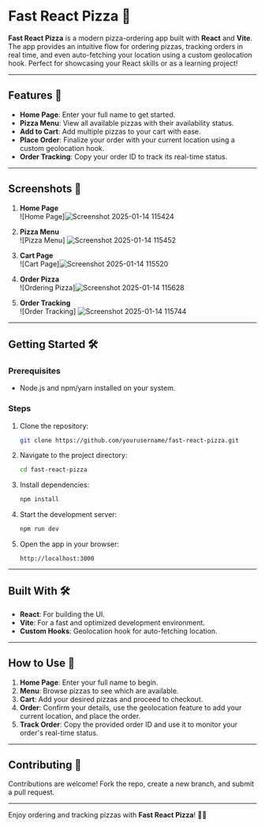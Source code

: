 # Fast React Pizza 🍕

**Fast React Pizza** is a modern pizza-ordering app built with **React** and **Vite**. The app provides an intuitive flow for ordering pizzas, tracking orders in real time, and even auto-fetching your location using a custom geolocation hook. Perfect for showcasing your React skills or as a learning project!

---

## Features 🚀

- **Home Page**: Enter your full name to get started.  
- **Pizza Menu**: View all available pizzas with their availability status.  
- **Add to Cart**: Add multiple pizzas to your cart with ease.  
- **Place Order**: Finalize your order with your current location using a custom geolocation hook.  
- **Order Tracking**: Copy your order ID to track its real-time status.  

---

## Screenshots 📸

1. **Home Page**  
   ![Home Page]![Screenshot 2025-01-14 115424](https://github.com/user-attachments/assets/a598ad56-f79b-41ed-9df3-d5632b6d800b)

2. **Pizza Menu**  
   ![Pizza Menu] ![Screenshot 2025-01-14 115452](https://github.com/user-attachments/assets/6f26a65e-75ce-4398-82ac-6bb5126e4d99)

3. **Cart Page**  
   ![Cart Page]![Screenshot 2025-01-14 115520](https://github.com/user-attachments/assets/7285890d-0118-4fe0-9001-7668b490370c)

4. **Order Pizza**  
   ![Ordering Pizza]![Screenshot 2025-01-14 115628](https://github.com/user-attachments/assets/ae230121-a1cb-463c-a2a9-4ff1259e8c50)

   
5. **Order Tracking**  
   ![Order Tracking] ![Screenshot 2025-01-14 115744](https://github.com/user-attachments/assets/958c8571-35f3-4089-9d6d-197a5c9d3c10)

---

## Getting Started 🛠

### Prerequisites
- Node.js and npm/yarn installed on your system.

### Steps
1. Clone the repository:  
   ```bash  
   git clone https://github.com/yourusername/fast-react-pizza.git  
   ```  

2. Navigate to the project directory:  
   ```bash  
   cd fast-react-pizza  
   ```  

3. Install dependencies:  
   ```bash  
   npm install  
   ```  

4. Start the development server:  
   ```bash  
   npm run dev  
   ```  

5. Open the app in your browser:  
   ```  
   http://localhost:3000  
   ```  

---

## Built With 🛠  
- **React**: For building the UI.  
- **Vite**: For a fast and optimized development environment.  
- **Custom Hooks**: Geolocation hook for auto-fetching location.  

---

## How to Use 📖

1. **Home Page**: Enter your full name to begin.  
2. **Menu**: Browse pizzas to see which are available.  
3. **Cart**: Add your desired pizzas and proceed to checkout.  
4. **Order**: Confirm your details, use the geolocation feature to add your current location, and place the order.  
5. **Track Order**: Copy the provided order ID and use it to monitor your order's real-time status.  

---

## Contributing 🤝
Contributions are welcome! Fork the repo, create a new branch, and submit a pull request.  

---

Enjoy ordering and tracking pizzas with **Fast React Pizza**! 🍕✨

